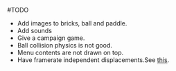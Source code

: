 #TODO

* Add images to bricks, ball and paddle.
* Add sounds
* Give a campaign game.
* Ball collision physics is not good.
* Menu contents are not drawn on top.
* Have framerate independent displacements.See [this](http://stackoverflow.com/questions/3294972/setting-max-frames-per-second-in-opengl).
